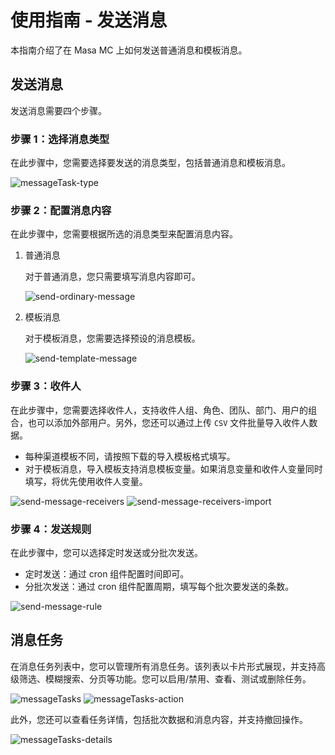 # 使用指南 - 发送消息

本指南介绍了在 Masa MC 上如何发送普通消息和模板消息。

## 发送消息

发送消息需要四个步骤。

### 步骤 1：选择消息类型

在此步骤中，您需要选择要发送的消息类型，包括普通消息和模板消息。

![messageTask-type](https://cdn.masastack.com/stack/doc/mc/messageTask-type.png)

### 步骤 2：配置消息内容

在此步骤中，您需要根据所选的消息类型来配置消息内容。

 1. 普通消息
 
    对于普通消息，您只需要填写消息内容即可。
 
    ![send-ordinary-message](https://cdn.masastack.com/stack/doc/mc/send-ordinary-message.png)
 
 2. 模板消息
 
    对于模板消息，您需要选择预设的消息模板。
 
    ![send-template-message](https://cdn.masastack.com/stack/doc/mc/send-template-message.png)

### 步骤 3：收件人

在此步骤中，您需要选择收件人，支持收件人组、角色、团队、部门、用户的组合，也可以添加外部用户。另外，您还可以通过上传 `CSV` 文件批量导入收件人数据。

   - 每种渠道模板不同，请按照下载的导入模板格式填写。
   - 对于模板消息，导入模板支持消息模板变量。如果消息变量和收件人变量同时填写，将优先使用收件人变量。

   ![send-message-receivers](https://cdn.masastack.com/stack/doc/mc/send-message-receivers.png)
   ![send-message-receivers-import](https://cdn.masastack.com/stack/doc/mc/send-message-receivers-import.png)

### 步骤 4：发送规则

在此步骤中，您可以选择定时发送或分批次发送。

   - 定时发送：通过 cron 组件配置时间即可。
   - 分批次发送：通过 cron 组件配置周期，填写每个批次要发送的条数。
   
   ![send-message-rule](https://cdn.masastack.com/stack/doc/mc/send-message-rule.png)

## 消息任务

在消息任务列表中，您可以管理所有消息任务。该列表以卡片形式展现，并支持高级筛选、模糊搜索、分页等功能。您可以启用/禁用、查看、测试或删除任务。

![messageTasks](https://cdn.masastack.com/stack/doc/mc/messageTasks.png)
![messageTasks-action](https://cdn.masastack.com/stack/doc/mc/messageTasks-action.png)

此外，您还可以查看任务详情，包括批次数据和消息内容，并支持撤回操作。

![messageTasks-details](https://cdn.masastack.com/stack/doc/mc/messageTasks-details.png)